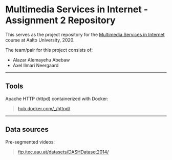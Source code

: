 # Multimedia Services in Internet - Assignment 2 Repository

This serves as the project repository for the [Multimedia Services in Internet](https://mycourses.aalto.fi/course/view.php?id=28185) course at Aalto University, 2020.

The team/pair for this project consists of:
- Alazar Alemayehu Abebaw
- Axel Ilmari Neergaard

---

## Tools

Apache HTTP (httpd) containerized with Docker:
> [hub.docker.com/\_/httpd/](https://hub.docker.com/_/httpd/)

---

## Data sources

Pre-segmented videos:
> [ftp.itec.aau.at/datasets/DASHDataset2014/](http://ftp.itec.aau.at/datasets/DASHDataset2014/)

